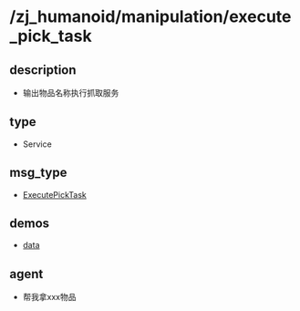 # /zj_humanoid/manipulation/execute_pick_task

## description
- 输出物品名称执行抓取服务

## type
- Service

## msg_type
- [ExecutePickTask](../../../../zj_humanoid_types.md#ExecutePickTask)

## demos
- [data](./data.yaml)

## agent
- 帮我拿xxx物品

